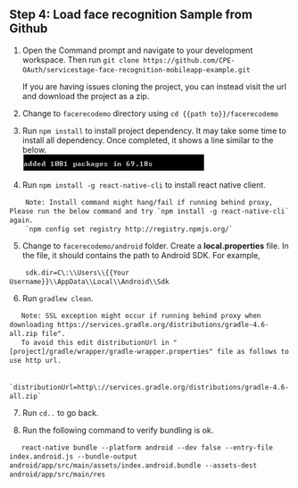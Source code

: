 ## Step 4:  Load face recognition Sample from Github

1.	Open the Command prompt and navigate to your development workspace. Then run `git clone https://github.com/CPE-OAuth/servicestage-face-recognition-mobileapp-example.git`  

    If you are having issues cloning the project, you can instead visit the url and download the project as a zip.

2.	Change to `facerecodemo` directory using `cd {{path to}}/facerecodemo`

3.	Run `npm install` to install project dependency.  It may take some time to install all dependency.  Once completed, it shows a line similar to the below.  
![s3a.png](./imgs/s3a.png)  

4.	Run `npm install -g react-native-cli` to install react native client. 
```
    Note: Install command might hang/fail if running behind proxy, Please run the below command and try `npm install -g react-native-cli` again.
    `npm config set registry http://registry.npmjs.org/`
``` 

5.  Change to `facerecodemo/android` folder.  Create a **local.properties** file.  In the file, it should contains the path to Android SDK.  For example,

```
    sdk.dir=C\:\\Users\\{{Your Username}}\\AppData\\Local\\Android\\Sdk
```

6.  Run `gradlew clean`.   
```
   Note: SSL exception might occur if running behind proxy when downloading https://services.gradle.org/distributions/gradle-4.6-all.zip file".	 
   To avoid this edit distributionUrl in "[project]/gradle/wrapper/gradle-wrapper.properties" file as follows to use http url.

      `distributionUrl=http\://services.gradle.org/distributions/gradle-4.6-all.zip`
```

7.  Run `cd..` to go back.    

8.  Run the following command to verify bundling is ok.   

```
   react-native bundle --platform android --dev false --entry-file index.android.js --bundle-output android/app/src/main/assets/index.android.bundle --assets-dest android/app/src/main/res
```


  
  
